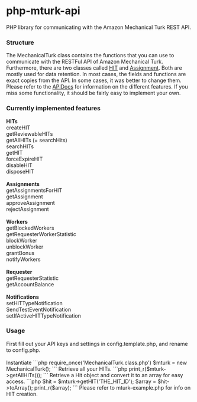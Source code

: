 php-mturk-api
=============

PHP library for communicating with the Amazon Mechanical Turk REST API.

<h3>Structure</h3>
The MechanicalTurk class contains the functions that you can use to communicate with the RESTFul API of Amazon Mechanical Turk. Furthermore, there are two classes called <a href='http://docs.aws.amazon.com/AWSMechTurk/latest/AWSMturkAPI/ApiReference_HITDataStructureArticle.html'>HIT</a> and <a href='http://docs.aws.amazon.com/AWSMechTurk/latest/AWSMturkAPI/ApiReference_AssignmentDataStructureArticle.html'>Assignment</a>. Both are mostly used for data retention. In most cases, the fields and functions are exact copies from the API. In some cases, it was better to change them. Please refer to the <a href='http://docs.aws.amazon.com/AWSMechTurk/latest/AWSMturkAPI/Welcome.html'>APIDocs</a> for information on the different features. If you miss some functionality, it should be fairly easy to implement your own. 


<h3>Currently implemented features</h3>
<b>HITs</b><br>
createHIT<br>
getReviewableHITs<br>
getAllHITs (= searchHits)<br>
searchHITs<br>
getHIT<br>
forceExpireHIT<br>
disableHIT<br>
disposeHIT<br>
<br>
<b>Assignments</b><br>
getAssignmentsForHIT<br>
getAssignment<br>
approveAssignment<br>
rejectAssignment<br>
<br>
<b>Workers</b><br>
getBlockedWorkers<br>
getRequesterWorkerStatistic<br>
blockWorker<br>
unblockWorker<br>
grantBonus<br>
notifyWorkers<br>
<br>
<b>Requester</b><br>
getRequesterStatistic<br>
getAccountBalance<br>
<br>
<b>Notifications</b><br>
setHITTypeNotification<br>
SendTestEventNotification<br>
setIfActiveHITTypeNotification<br>
<h3>Usage</h3>
First fill out your API keys and settings in config.template.php, and rename to config.php.<br>
<br>
Instantiate
```php
require_once('MechanicalTurk.class.php')
$mturk = new MechanicalTurk();
```
Retrieve all your HITs.
```php
print_r($mturk->getAllHITs());
```
Retrieve a Hit object and convert it to an array for easy access.
```php
$hit = $mturk->getHIT('THE_HIT_ID');
$array = $hit->toArray();
print_r($array);
```
Please refer to mturk-example.php for info on HIT creation.
